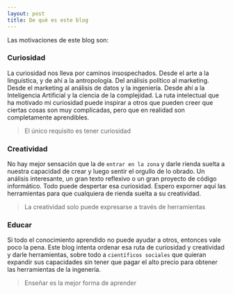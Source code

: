 ```yaml
---
layout: post
title: De qué es este blog
---
```


Las motivaciones de este blog son:

### Curiosidad

La curiosidad nos lleva por caminos insospechados. Desde el arte a la linguística, y de ahí a la antropología. Del análisis político al marketing. Desde el marketing al análisis de datos y la ingeniería. Desde ahí a la Inteligencia Artificial y la ciencia de la complejidad. La ruta intelectual que ha motivado mi curiosidad puede inspirar a otros que pueden creer que ciertas cosas son muy complicadas, pero que en realidad son completamente aprendibles.
> El único requisito es tener curiosidad

### Creatividad

No hay mejor sensación que la de ```entrar en la zona``` y darle rienda suelta a nuestra capacidad de crear y luego sentir el orgullo de lo obrado. Un análisis interesante, un gran texto reflexivo o un gran proyecto de código informático. Todo puede despertar esa curiosidad. Espero exporner aquí las herramientas para que cualquiera de rienda suelta a su creatividad.

> La creatividad solo puede expresarse a través de herramientas

### Educar

Si todo el conocimiento aprendido no puede ayudar a otros, entonces vale poco la pena. Este blog intenta ordenar esa ruta de curiosidad y creatividad y darle herramientas, sobre todo a ```científicos sociales``` que quieran expandir sus capacidades sin tener que pagar el alto precio para obtener las herramientas de la ingenería.

> Enseñar es la mejor forma de aprender
